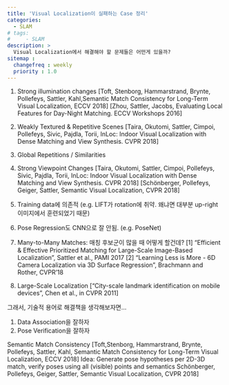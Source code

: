 ```yaml
---
title: 'Visual Localization이 실패하는 Case 정리'
categories:
  - SLAM
# tags:
#     - SLAM
description: >
  Visual Localization에서 해결해야 할 문제들은 어떤게 있을까?
sitemap :
  changefreq : weekly
  priority : 1.0
---
```


1. Strong illumination changes
[Toft, Stenborg, Hammarstrand, Brynte, Pollefeys, Sattler, Kahl,Semantic Match Consistency for Long-Term Visual Localization, ECCV 2018]
[Zhou, Sattler, Jacobs, Evaluating Local Features for Day-Night Matching. ECCV Workshops 2016]

2. Weakly Textured & Repetitive Scenes
[Taira, Okutomi, Sattler, Cimpoi, Pollefeys, Sivic, Pajdla, Torii, InLoc: Indoor Visual Localization with Dense Matching and View Synthesis. CVPR 2018]

3. Global Repetitions / Similarities
4. Strong Viewpoint Changes
[Taira, Okutomi, Sattler, Cimpoi, Pollefeys, Sivic, Pajdla, Torii, InLoc: Indoor Visual Localization with Dense Matching and View Synthesis. CVPR 2018]
[Schönberger, Pollefeys, Geiger, Sattler, Semantic Visual Localization, CVPR 2018]

5. Training data에 의존적 (e.g. LIFT가 rotation에 취약. 왜냐면 대부분 up-right 이미지에서 훈련되었기 때문)
6. Pose Regression도 CNN으로 잘 안됨. (e.g. PoseNet)
7. Many-to-Many Matches: 매칭 후보군이 많을 때 어떻게 할건데?
[1] “Efficient & Effective Prioritized Matching for Large-Scale Image-Based Localization”, Sattler et al., PAMI 2017
[2] “Learning Less is More - 6D Camera Localization via 3D Surface Regression”, Brachmann and Rother, CVPR’18
8. Large-Scale Localization
[“City-scale landmark identification on mobile devices”, Chen et al., in CVPR 2011]

그래서, 기술적 용어로 해결책을 생각해보자면...
1. Data Association을 잘하자
2. Pose Verification을 잘하자

Semantic Match Consistency
[Toft,Stenborg, Hammarstrand, Brynte, Pollefeys, Sattler, Kahl, Semantic Match Consistency for Long-Term Visual Localization, ECCV 2018]
Idea: Generate pose hypotheses per 2D-3D match, verify poses using all (visible) points and semantics
Schönberger, Pollefeys, Geiger, Sattler, Semantic Visual Localization, CVPR 2018]
